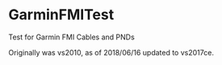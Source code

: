 # GarminFMITest
Test for Garmin FMI Cables and PNDs

Originally was vs2010, as of 2018/06/16 updated to vs2017ce.

